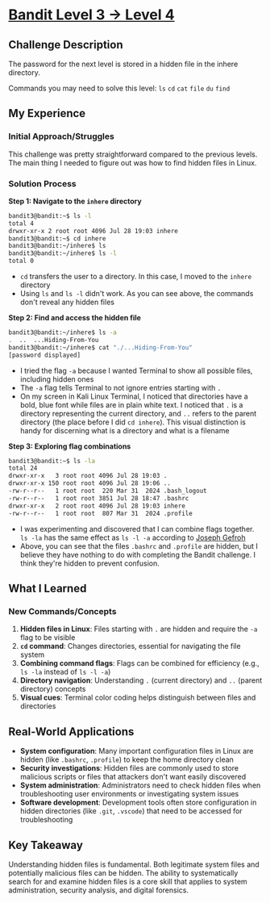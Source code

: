 # [Bandit Level 3 → Level 4](https://overthewire.org/wargames/bandit/bandit4.html)

## Challenge Description
The password for the next level is stored in a hidden file in the inhere directory.

Commands you may need to solve this level:
`ls` `cd` `cat` `file` `du` `find`

## My Experience

### Initial Approach/Struggles
This challenge was pretty straightforward compared to the previous levels. The main thing I needed to figure out was how to find hidden files in Linux.

### Solution Process

**Step 1: Navigate to the `inhere` directory**
```bash
bandit3@bandit:~$ ls -l
total 4
drwxr-xr-x 2 root root 4096 Jul 28 19:03 inhere
bandit3@bandit:~$ cd inhere
bandit3@bandit:~/inhere$ ls
bandit3@bandit:~/inhere$ ls -l
total 0
```
- `cd` transfers the user to a directory. In this case, I moved to the `inhere` directory
- Using `ls` and `ls -l` didn't work. As you can see above, the commands don't reveal any hidden files

**Step 2: Find and access the hidden file**
```bash
bandit3@bandit:~/inhere$ ls -a
.  ..  ...Hiding-From-You
bandit3@bandit:~/inhere$ cat "./...Hiding-From-You"
[password displayed]
```
- I tried the flag `-a` because I wanted Terminal to show all possible files, including hidden ones
- The `-a` flag tells Terminal to not ignore entries starting with `.`
- On my screen in Kali Linux Terminal, I noticed that directories have a bold, blue font while files are in plain white text. I noticed that `.` is a directory representing the current directory, and `..` refers to the parent directory (the place before I did `cd inhere`). This visual distinction is handy for discerning what is a directory and what is a filename

**Step 3: Exploring flag combinations**
```bash
bandit3@bandit:~$ ls -la
total 24
drwxr-xr-x   3 root root 4096 Jul 28 19:03 .
drwxr-xr-x 150 root root 4096 Jul 28 19:06 ..
-rw-r--r--   1 root root  220 Mar 31  2024 .bash_logout
-rw-r--r--   1 root root 3851 Jul 28 18:47 .bashrc
drwxr-xr-x   2 root root 4096 Jul 28 19:03 inhere
-rw-r--r--   1 root root  807 Mar 31  2024 .profile
```
- I was experimenting and discovered that I can combine flags together. `ls -la` has the same effect as `ls -l -a` according to [Joseph Gefroh](https://jgefroh.medium.com/a-beginners-guide-to-linux-command-line-56a8004e2471)
- Above, you can see that the files `.bashrc` and `.profile` are hidden, but I believe they have nothing to do with completing the Bandit challenge. I think they're hidden to prevent confusion.

## What I Learned

### New Commands/Concepts
1. **Hidden files in Linux**: Files starting with `.` are hidden and require the `-a` flag to be visible
2. **`cd` command**: Changes directories, essential for navigating the file system
3. **Combining command flags**: Flags can be combined for efficiency (e.g., `ls -la` instead of `ls -l -a`)
4. **Directory navigation**: Understanding `.` (current directory) and `..` (parent directory) concepts
5. **Visual cues**: Terminal color coding helps distinguish between files and directories

## Real-World Applications
- **System configuration**: Many important configuration files in Linux are hidden (like `.bashrc`, `.profile`) to keep the home directory clean
- **Security investigations**: Hidden files are commonly used to store malicious scripts or files that attackers don't want easily discovered
- **System administration**: Administrators need to check hidden files when troubleshooting user environments or investigating system issues
- **Software development**: Development tools often store configuration in hidden directories (like `.git`, `.vscode`) that need to be accessed for troubleshooting

## Key Takeaway
Understanding hidden files is fundamental. Both legitimate system files and potentially malicious files can be hidden. The ability to systematically search for and examine hidden files is a core skill that applies to system administration, security analysis, and digital forensics.
